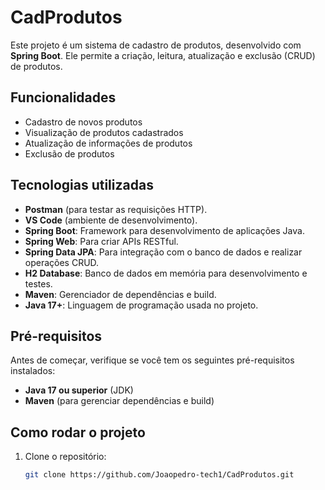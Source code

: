 # CadProdutos

Este projeto é um sistema de cadastro de produtos, desenvolvido com **Spring Boot**. Ele permite a criação, leitura, atualização e exclusão (CRUD) de produtos.

## Funcionalidades

- Cadastro de novos produtos
- Visualização de produtos cadastrados
- Atualização de informações de produtos
- Exclusão de produtos

## Tecnologias utilizadas
- **Postman** (para testar as requisições HTTP).
- **VS Code** (ambiente de desenvolvimento).
- **Spring Boot**: Framework para desenvolvimento de aplicações Java.
- **Spring Web**: Para criar APIs RESTful.
- **Spring Data JPA**: Para integração com o banco de dados e realizar operações CRUD.
- **H2 Database**: Banco de dados em memória para desenvolvimento e testes.
- **Maven**: Gerenciador de dependências e build.
- **Java 17+**: Linguagem de programação usada no projeto.

## Pré-requisitos

Antes de começar, verifique se você tem os seguintes pré-requisitos instalados:

- **Java 17 ou superior** (JDK)
- **Maven** (para gerenciar dependências e build)

## Como rodar o projeto

1. Clone o repositório:

   ```bash
   git clone https://github.com/Joaopedro-tech1/CadProdutos.git

